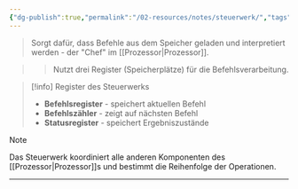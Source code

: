 ```yaml
---
{"dg-publish":true,"permalink":"/02-resources/notes/steuerwerk/","tags":["hardware/cpu","informatik/architektur"],"noteIcon":"","updated":"2025-09-16T23:41:26.871+02:00"}
---
```



> Sorgt dafür, dass Befehle aus dem Speicher geladen und interpretiert werden - der "Chef" im [[Prozessor\|Prozessor]].

>> Nutzt drei Register (Speicherplätze) für die Befehlsverarbeitung.

>[!info] Register des Steuerwerks
>- **Befehlsregister** - speichert aktuellen Befehl
>- **Befehlszähler** - zeigt auf nächsten Befehl
>- **Statusregister** - speichert Ergebniszustände

>[!note] 
>Das Steuerwerk koordiniert alle anderen Komponenten des [[Prozessor\|Prozessor]]s und bestimmt die Reihenfolge der Operationen.

---